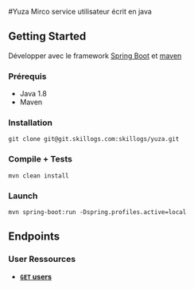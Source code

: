 #Yuza
Mirco service utilisateur écrit en java

## Getting Started
Développer avec le framework [Spring Boot](https://projects.spring.io/spring-boot/) et [maven](https://github.com/apache/maven/blob/master/apache-maven/README.txt)

### Prérequis
- Java 1.8
- Maven

### Installation
```
git clone git@git.skillogs.com:skillogs/yuza.git 
```

### Compile + Tests

```
mvn clean install
```

### Launch


```
mvn spring-boot:run -Dspring.profiles.active=local 
```

## Endpoints
### User Ressources

- **[<code>GET</code> users](documentation/endpointsGET_USERS.md)**
